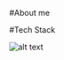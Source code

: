 #About me

#Tech Stack

![alt text](https://upload.wikimedia.org/wikipedia/commons/3/3c/IMG_logo_%282017%29.svg)
